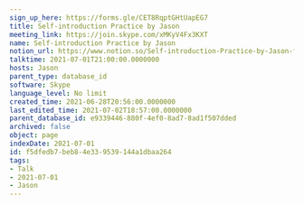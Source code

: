 ```yaml
---
sign_up_here: https://forms.gle/CET8RqptGHtUapEG7
title: Self-introduction Practice by Jason
meeting_link: https://join.skype.com/xMKyV4Fx3KXT
name: Self-introduction Practice by Jason
notion_url: https://www.notion.so/Self-introduction-Practice-by-Jason-f5dfedb7beb84e339539144a1dbaa264
talktime: 2021-07-01T21:00:00.0000000
hosts: Jason
parent_type: database_id
software: Skype
language_level: No limit
created_time: 2021-06-28T20:56:00.0000000
last_edited_time: 2021-07-02T18:57:00.0000000
parent_database_id: e9339446-880f-4ef0-8ad7-8ad1f507dded
archived: false
object: page
indexDate: 2021-07-01
id: f5dfedb7-beb8-4e33-9539-144a1dbaa264
tags:
- Talk
- 2021-07-01
- Jason
---
```








